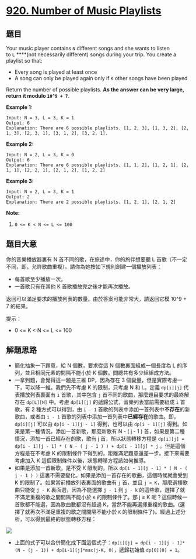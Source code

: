 # [920. Number of Music Playlists](https://leetcode.com/problems/number-of-music-playlists/)


## 題目

Your music player contains `N` different songs and she wants to listen to `L` ****(not necessarily different) songs during your trip. You create a playlist so that:

- Every song is played at least once
- A song can only be played again only if `K` other songs have been played

Return the number of possible playlists. **As the answer can be very large, return it modulo `10^9 + 7`**.

**Example 1:**

    Input: N = 3, L = 3, K = 1
    Output: 6
    Explanation: There are 6 possible playlists. [1, 2, 3], [1, 3, 2], [2, 1, 3], [2, 3, 1], [3, 1, 2], [3, 2, 1].

**Example 2:**

    Input: N = 2, L = 3, K = 0
    Output: 6
    Explanation: There are 6 possible playlists. [1, 1, 2], [1, 2, 1], [2, 1, 1], [2, 2, 1], [2, 1, 2], [1, 2, 2]

**Example 3:**

    Input: N = 2, L = 3, K = 1
    Output: 2
    Explanation: There are 2 possible playlists. [1, 2, 1], [2, 1, 2]

**Note:**

1. `0 <= K < N <= L <= 100`

## 題目大意

你的音樂播放器裏有 N 首不同的歌，在旅途中，你的旅伴想要聽 L 首歌（不一定不同，即，允許歌曲重複）。請你為她按如下規則創建一個播放列表：

- 每首歌至少播放一次。
- 一首歌只有在其他 K 首歌播放完之後才能再次播放。

返回可以滿足要求的播放列表的數量。由於答案可能非常大，請返回它模 10^9 + 7 的結果。

提示：

- 0 <= K < N <= L <= 100




## 解題思路

- 簡化抽象一下題意，給 N 個數，要求從這 N 個數裏面組成一個長度為 L 的序列，並且相同元素的間隔不能小於 K 個數。問總共有多少組組成方法。
- 一拿到題，會覺得這一題是三維 DP，因為存在 3 個變量，但是實際考慮一下，可以降一維。我們先不考慮 K 的限制，只考慮 N 和 L。定義 `dp[i][j]` 代表播放列表裏面有 `i` 首歌，其中包含 `j` 首不同的歌曲，那麼題目要求的最終解存在 `dp[L][N]` 中。考慮 `dp[i][j]` 的遞歸公式，音樂列表當前需要組成 `i` 首歌，有 2 種方式可以得到，由 `i - 1` 首歌的列表中添加一首列表中**不存在**的新歌曲，或者由 `i - 1` 首歌的列表中添加一首列表中**已經存在**的歌曲。即，`dp[i][j]` 可以由 `dp[i - 1][j - 1]` 得到，也可以由 `dp[i - 1][j]` 得到。如果是第一種情況，添加一首新歌，那麼新歌有 N - ( j - 1 ) 首，如果是第二種情況，添加一首已經存在的歌，歌有 j 首，所以狀態轉移方程是 `dp[i][j] = dp[i - 1][j - 1] * ( N - ( j - 1 ) ) + dp[i - 1][j] * j` 。但是這個方程是在不考慮 K 的限制條件下得到的，距離滿足題意還差一步。接下來需要考慮加入 K 這個限制條件以後，狀態轉移方程該如何推導。
- 如果是添加一首新歌，是不受 K 限制的，所以 `dp[i - 1][j - 1] * ( N - ( j - 1 ) )` 這裏不需要變化。如果是添加一首存在的歌曲，這個時候就會受到 K 的限制了。如果當前播放列表裏面的歌曲有 `j` 首，並且 `j > K`，那麼選擇歌曲只能從 `j - K` 裏面選，因為不能選擇 `j - 1` 到 `j - k` 的這些歌，選擇了就不滿足重複的歌之間間隔不能小於 `K` 的限制條件了。那 j ≤ K 呢？這個時候一首歌都不能選，因為歌曲數都沒有超過 K，當然不能再選擇重複的歌曲。(選擇了就再次不滿足重複的歌之間間隔不能小於 `K` 的限制條件了)。經過上述分析，可以得到最終的狀態轉移方程：

![](https://img.halfrost.com/Leetcode/leetcode_920.gif)

- 上面的式子可以合併簡化成下面這個式子：`dp[i][j] = dp[i - 1][j - 1]*(N - (j - 1)) + dp[i-1][j]*max(j-K, 0)`，遞歸初始值 `dp[0][0] = 1`。
